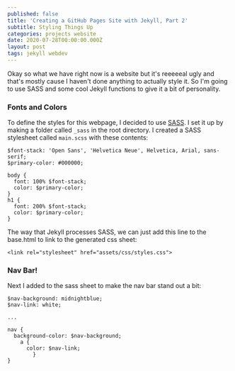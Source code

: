 ```yaml
---
published: false
title: 'Creating a GitHub Pages Site with Jekyll, Part 2'
subtitle: Styling Things Up
categories: projects website
date: 2020-07-28T00:00:00.000Z
layout: post
tags: jekyll webdev
---
```

Okay so what we have right now is a website but it's reeeeeal ugly and that's mostly cause I haven't done anything to actually style it. So I'm going to use SASS and some cool Jekyll functions to give it a bit of personality.

### Fonts and Colors
To define the styles for this webpage, I decided to use [SASS](https://sass-lang.com/). I set it up by making a folder called `_sass` in the root directory. I created a SASS stylesheet called `main.scss` with these contents:
```{sass}
$font-stack: 'Open Sans', 'Helvetica Neue', Helvetica, Arial, sans-serif;
$primary-color: #000000;

body {
  font: 100% $font-stack;
  color: $primary-color;
}
h1 {
  font: 200% $font-stack;
  color: $primary-color;
}
```
The way that Jekyll processes SASS, we can just add this line to the base.html to link to the generated css sheet:
```{html}
<link rel="stylesheet" href="assets/css/styles.css">
```

### Nav Bar!

Next I added to the sass sheet to make the nav bar stand out a bit:
```{sass}
$nav-background: midnightblue;
$nav-link: white;

...

nav {
  background-color: $nav-background;
    a {
      color: $nav-link;
        }
}
```

